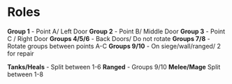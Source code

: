 # Roles

**Group 1** - Point A/ Left Door 
**Group 2** - Point B/ Middle Door 
**Group 3** - Point C / Right Door 
**Groups 4/5/6** - Back Doors/ Do not rotate 
**Groups 7/8** - Rotate groups between points A-C 
**Groups 9/10** - On siege/wall/ranged/ 2 for repair 

**Tanks/Heals** - Split between 1-6
**Ranged** - Groups 9/10
**Melee/Mage** Split between 1-8